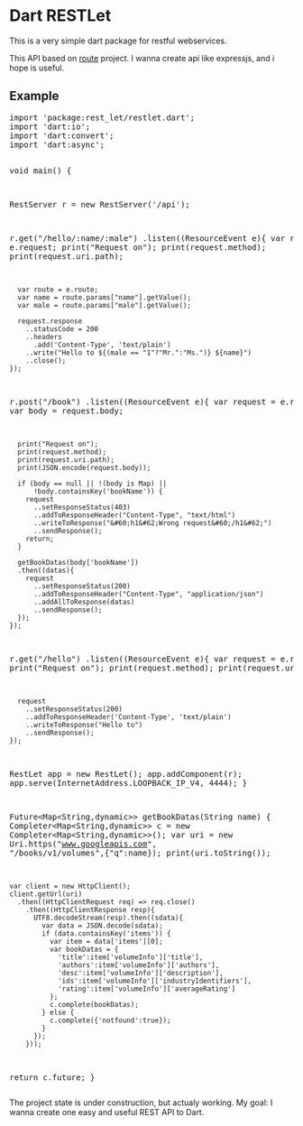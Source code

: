 <h1>Dart RESTLet</h1>
<p>
This is a very simple dart package for restful webservices.
</p>
<p>
This API based on <a href="https://github.com/justinfagnani/route">route</a> project.
I wanna create api like expressjs, and i hope is useful.
</p>
<h2>Example</h2>
<pre>
import 'package:rest_let/restlet.dart';
import 'dart:io';
import 'dart:convert';
import 'dart:async';

void main() {
  
  RestServer r = new RestServer('/api');
  
  r.get("/hello/:name/:male")
    .listen((ResourceEvent e){
      var request = e.request;
      print("Request on");
      print(request.method);
      print(request.uri.path);
      
      var route = e.route;
      var name = route.params["name"].getValue();
      var male = route.params["male"].getValue();
      
      request.response
        ..statusCode = 200
        ..headers
          .add('Content-Type', 'text/plain')
        ..write("Hello to ${(male == "1"?"Mr.":"Ms.")} ${name}")
        ..close();
    });
  
  r.post("/book")
    .listen((ResourceEvent e){
      var request = e.request;
      var body = request.body;
      
      print("Request on");
      print(request.method);
      print(request.uri.path);
      print(JSON.encode(request.body));
      
      if (body == null || !(body is Map) || 
          !body.containsKey('bookName')) {
        request
          ..setResponseStatus(403)
          ..addToResponseHeader("Content-Type", "text/html")
          ..writeToResponse("&#60;h1&#62;Wrong request&#60;/h1&#62;")
          ..sendResponse();
        return;
      }
      
      getBookDatas(body['bookName'])
      .then((datas){
        request
          ..setResponseStatus(200)
          ..addToResponseHeader("Content-Type", "application/json")
          ..addAllToResponse(datas)
          ..sendResponse();
      });
    });
  
  r.get("/hello")
    .listen((ResourceEvent e){
      var request = e.request;
      print("Request on");
      print(request.method);
      print(request.uri.path);
      
      request
        ..setResponseStatus(200)
        ..addToResponseHeader('Content-Type', 'text/plain')
        ..writeToResponse("Hello to")
        ..sendResponse();
    });
  
  RestLet app = new RestLet();
  app.addComponent(r);
  app.serve(InternetAddress.LOOPBACK_IP_V4, 4444);
}

Future&#60;Map&#60;String,dynamic&#62;&#62; getBookDatas(String name) {
    Completer&#60;Map&#60;String,dynamic&#62;&#62; c = new Completer&#60;Map&#60;String,dynamic&#62;&#62;();
    var uri = new Uri.https("www.googleapis.com", "/books/v1/volumes",{"q":name});
    print(uri.toString());
    
    var client = new HttpClient();
    client.getUrl(uri)
      .then((HttpClientRequest req) => req.close()
        .then((HttpClientResponse resp){
          UTF8.decodeStream(resp).then((sdata){
            var data = JSON.decode(sdata);
            if (data.containsKey('items')) {
              var item = data['items'][0];
              var bookDatas = {
                'title':item['volumeInfo']['title'],
                'authors':item['volumeInfo']['authors'],
                'desc':item['volumeInfo']['description'],
                'ids':item['volumeInfo']['industryIdentifiers'],
                'rating':item['volumeInfo']['averageRating']
              };
              c.complete(bookDatas);
            } else {
              c.complete({'notfound':true});
            }
          });
        }));
  return c.future;
}
</pre>

<p>
The project state is under construction, but actualy working. 
My goal: I wanna create one easy and useful REST API to Dart. 
</p>
